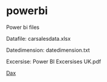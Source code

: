 # powerbi
Power bi files


Datafile: carsalesdata.xlsx

Datedimension: datedimension.txt

Excersise: Power BI Excersises UK.pdf

[Dax](https://dax.do/)
